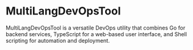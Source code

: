 # MultiLangDevOpsTool
MultiLangDevOpsTool is a versatile DevOps utility that combines Go for backend services, TypeScript for a web-based user interface, and Shell scripting for automation and deployment.
